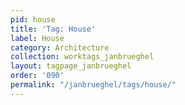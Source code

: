 ```yaml
---
pid: house
title: 'Tag: House'
label: House
category: Architecture
collection: worktags_janbrueghel
layout: tagpage_janbrueghel
order: '090'
permalink: "/janbrueghel/tags/house/"
---
```


